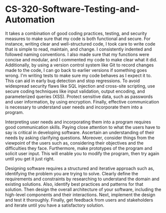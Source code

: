 # CS-320-Software-Testing-and-Automation

It takes a combination of good coding practices, testing, and security measures to make sure that my code is both functional and secure. 
For instance, writing clear and well-structured code, I took care to write code that is simple to read, maintain, and change. I consistently indented and followed naming conventions. I also made sure that my functions were concise and modular, and I commented my code to make clear what it did. Additionally, by using a version control system like Git to record changes made to the code, I can go back to earlier versions if something goes wrong. I'm writing tests to make sure my code behaves as I expect it to. This can aid in early bug detection and stop regressions. To avoid widespread security flaws like SQL injection and cross-site scripting, use secure coding techniques like input validation, output encoding, and parameterized queries (XSS). Protect sensitive data, such as passwords and user information, by using encryption. Finally, effective communication is necessary to understand user needs and incorporate them into a program.

Interpreting user needs and incorporating them into a program requires good communication skills. Paying close attention to what the users have to say is critical in developing software. Ascertain an understanding of their needs by asking clarifying questions. Moreover, consider things from the viewpoint of the users such as, considering their objectives and the difficulties they face. Furthermore, make prototypes of the program and solicit user input. This will enable you to modify the program, then try again until you get it just right.

Designing software requires a structured and iterative approach such as, identifying the problem you are trying to solve. Clearly define the requirements and constraints by researching to understand the domain and existing solutions. Also, identify best practices and patterns for that solution. Then design the overall architecture of your software, including the high-level components and their interactions. Next, implement the design and test it thoroughly. Finally, get feedback from users and stakeholders and iterate until you have a satisfactory solution.

